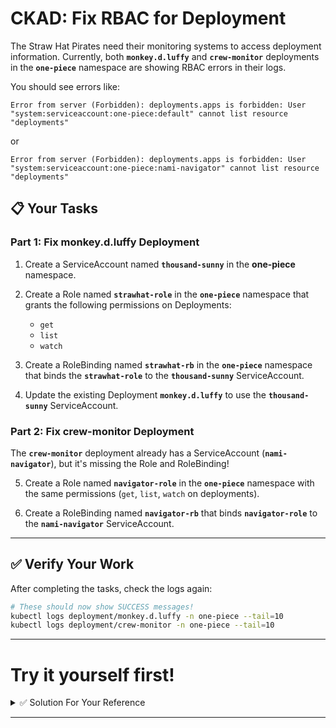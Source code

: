 # CKAD: Fix RBAC for Deployment

The Straw Hat Pirates need their monitoring systems to access deployment information. Currently, both **`monkey.d.luffy`** and **`crew-monitor`** deployments in the **`one-piece`** namespace are showing RBAC errors in their logs.

You should see errors like:
```
Error from server (Forbidden): deployments.apps is forbidden: User "system:serviceaccount:one-piece:default" cannot list resource "deployments"
```

or

```
Error from server (Forbidden): deployments.apps is forbidden: User "system:serviceaccount:one-piece:nami-navigator" cannot list resource "deployments"
```

## 📋 Your Tasks

### Part 1: Fix monkey.d.luffy Deployment

1. Create a ServiceAccount named **`thousand-sunny`** in the **one-piece** namespace.

2. Create a Role named **`strawhat-role`** in the **`one-piece`** namespace that grants the following permissions on Deployments:
   - `get`
   - `list`
   - `watch`

3. Create a RoleBinding named **`strawhat-rb`** in the **`one-piece`** namespace that binds the **`strawhat-role`** to the **`thousand-sunny`** ServiceAccount.

4. Update the existing Deployment **`monkey.d.luffy`** to use the **`thousand-sunny`** ServiceAccount.

### Part 2: Fix crew-monitor Deployment

The **`crew-monitor`** deployment already has a ServiceAccount (**`nami-navigator`**), but it's missing the Role and RoleBinding!

5. Create a Role named **`navigator-role`** in the **`one-piece`** namespace with the same permissions (`get`, `list`, `watch` on deployments).

6. Create a RoleBinding named **`navigator-rb`** that binds **`navigator-role`** to the **`nami-navigator`** ServiceAccount.

---

## ✅ Verify Your Work

After completing the tasks, check the logs again:

```bash
# These should now show SUCCESS messages!
kubectl logs deployment/monkey.d.luffy -n one-piece --tail=10
kubectl logs deployment/crew-monitor -n one-piece --tail=10
```

---

# Try it yourself first!

<details><summary>✅ Solution For Your Reference</summary>

```bash
# Part 1: Fix monkey.d.luffy
# ===========================

# 1. Create ServiceAccount
kubectl create serviceaccount thousand-sunny -n one-piece

# 2. Create Role with deployment permissions
kubectl create role strawhat-role \
  --verb=get,list,watch \
  --resource=deployments \
  -n one-piece

# 3. Create RoleBinding
kubectl create rolebinding strawhat-rb \
  --role=strawhat-role \
  --serviceaccount=one-piece:thousand-sunny \
  -n one-piece

# 4. Update Deployment to use the ServiceAccount
kubectl set serviceaccount deployment monkey.d.luffy thousand-sunny -n one-piece

# Wait for rollout
kubectl rollout status deployment/monkey.d.luffy -n one-piece


# Part 2: Fix crew-monitor
# ===========================

# 5. Create Role for navigator
kubectl create role navigator-role \
  --verb=get,list,watch \
  --resource=deployments \
  -n one-piece

# 6. Create RoleBinding for nami-navigator ServiceAccount
kubectl create rolebinding navigator-rb \
  --role=navigator-role \
  --serviceaccount=one-piece:nami-navigator \
  -n one-piece

# The crew-monitor deployment will automatically pick up the new permissions
# Check logs to verify
kubectl logs deployment/crew-monitor -n one-piece --tail=20 -f

```

</details>

---

